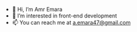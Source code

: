- 👋 Hi, I’m Amr Emara
- 👀 I’m interested in front-end development
- 📫 You can reach me at a.emara47@gmail.com

<!---
aemara/aemara is a ✨ special ✨ repository because its `README.md` (this file) appears on your GitHub profile.
You can click the Preview link to take a look at your changes.
--->
